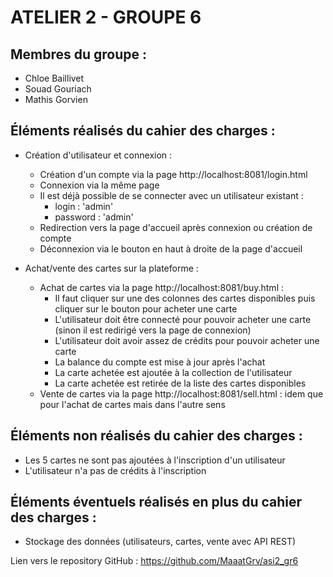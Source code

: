 # ATELIER 2 - GROUPE 6

## Membres du groupe :
- Chloe Baillivet
- Souad Gouriach
- Mathis Gorvien

## Éléments réalisés du cahier des charges :
- Création d'utilisateur et connexion :
    - Création d'un compte via la page http://localhost:8081/login.html
    - Connexion via la même page
    - Il est déjà possible de se connecter avec un utilisateur existant :
        - login : 'admin'
        - password : 'admin'
    - Redirection vers la page d'accueil après connexion ou création de compte
    - Déconnexion via le bouton en haut à droite de la page d'accueil

- Achat/vente des cartes sur la plateforme :
    - Achat de cartes via la page http://localhost:8081/buy.html :
        - Il faut cliquer sur une des colonnes des cartes disponibles puis cliquer sur le bouton pour acheter une carte
        - L'utilisateur doit être connecté pour pouvoir acheter une carte (sinon il est redirigé vers la page de connexion)
        - L'utilisateur doit avoir assez de crédits pour pouvoir acheter une carte 
        - La balance du compte est mise à jour après l'achat
        - La carte achetée est ajoutée à la collection de l'utilisateur
        - La carte achetée est retirée de la liste des cartes disponibles
    - Vente de cartes via la page http://localhost:8081/sell.html :
        idem que pour l'achat de cartes mais dans l'autre sens

## Éléments non réalisés du cahier des charges :
- Les 5 cartes ne sont pas ajoutées à l'inscription d'un utilisateur
- L'utilisateur n'a pas de crédits à l'inscription

## Éléments éventuels réalisés en plus du cahier des charges :
- Stockage des données (utilisateurs, cartes, vente avec API REST)

Lien vers le repository GitHub :
https://github.com/MaaatGrv/asi2_gr6
